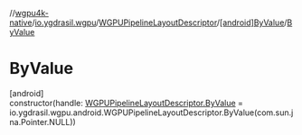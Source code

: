 //[wgpu4k-native](../../../../index.md)/[io.ygdrasil.wgpu](../../index.md)/[WGPUPipelineLayoutDescriptor](../index.md)/[[android]ByValue](index.md)/[ByValue](-by-value.md)

# ByValue

[android]\
constructor(handle: [WGPUPipelineLayoutDescriptor.ByValue](../../../io.ygdrasil.wgpu.android/-w-g-p-u-pipeline-layout-descriptor/-by-value/index.md) = io.ygdrasil.wgpu.android.WGPUPipelineLayoutDescriptor.ByValue(com.sun.jna.Pointer.NULL))
